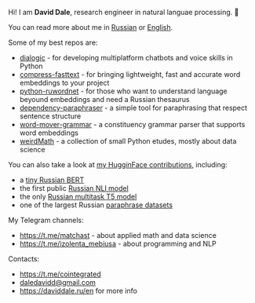 Hi! I am __David Dale__, research engineer in natural languae processing. 👋

You can read more about me in [Russian](https://daviddale.ru/ru) or [English](https://daviddale.ru/en).

Some of my best repos are:

* [dialogic](https://github.com/avidale/dialogic) - for developing multiplatform chatbots and voice skills in Python
* [compress-fasttext](https://github.com/avidale/compress-fasttext) - for bringing lightweight, fast and accurate word embeddings to your project
* [python-ruwordnet](https://github.com/avidale/python-ruwordnet) - for those who want to understand language beyound embeddings and need a Russian thesaurus
* [dependency-paraphraser](https://github.com/avidale/dependency-paraphraser) - a simple tool for paraphrasing that respect sentence structure
* [word-mover-grammar](https://github.com/avidale/word-mover-grammar) - a constituency grammar parser that supports word embeddings
* [weirdMath](https://github.com/avidale/weirdMath) - a collection of small Python etudes, mostly about data science

You can also take a look at [my HugginFace contributions](https://huggingface.co/cointegrated), including: 
* a [tiny Russian BERT](https://huggingface.co/cointegrated/rubert-tiny2)
* the first public [Russian NLI model](https://huggingface.co/cointegrated/rubert-base-cased-nli-threeway)
* the only [Russian multitask T5 model](https://huggingface.co/cointegrated/rut5-base-multitask)
* one of the largest Russian [paraphrase datasets](https://huggingface.co/datasets/cointegrated/ru-paraphrase-NMT-Leipzig)

My Telegram channels:
* https://t.me/matchast - about applied math and data science
* https://t.me/izolenta_mebiusa - about programming and NLP

Contacts:
* https://t.me/cointegrated
* daledavidd@gmail.com
* https://daviddale.ru/en for more info

<!--
**avidale/avidale** is a ✨ _special_ ✨ repository because its `README.md` (this file) appears on your GitHub profile.

Here are some ideas to get you started:

- 🔭 I’m currently working on ...
- 🌱 I’m currently learning ...
- 👯 I’m looking to collaborate on ...
- 🤔 I’m looking for help with ...
- 💬 Ask me about ...
- 📫 How to reach me: ...
- 😄 Pronouns: ...
- ⚡ Fun fact: ...
-->
